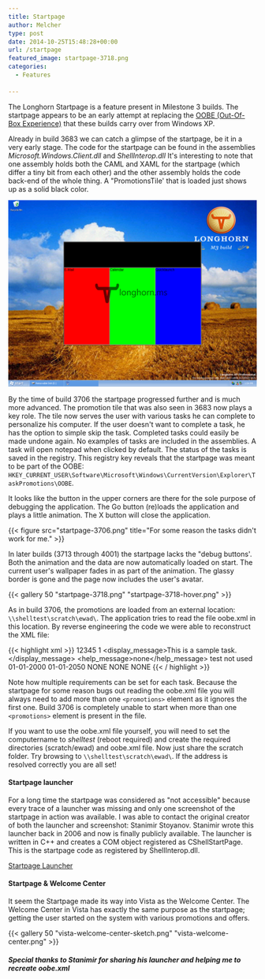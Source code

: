 ```yaml
---
title: Startpage
author: Melcher
type: post
date: 2014-10-25T15:48:28+00:00
url: /startpage
featured_image: startpage-3718.png
categories:
  - Features

---
```

The Longhorn Startpage is a feature present in Milestone 3 builds. The startpage appears to be an early attempt at replacing the [OOBE (Out-Of-Box Experience)](/oobe) that these builds carry over from Windows XP.

Already in build 3683 we can catch a glimpse of the startpage, be it in a very early stage. The code for the startpage can be found in the assemblies _Microsoft.Windows.Client.dll_ and _ShellInterop.dll_ It's interesting to note that one assembly holds both the CAML and XAML for the startpage (which differ a tiny bit from each other) and the other assembly holds the code back-end of the whole thing. A "PromotionsTile' that is loaded just shows up as a solid black color.

![Early startpage in 3683](early-startpage-in-3683.png)

By the time of build 3706 the startpage progressed further and is much more advanced. The promotion tile that was also seen in 3683 now plays a key role. The tile now serves the user with various tasks he can complete to personalize his computer. If the user doesn't want to complete a task, he has the option to simple skip the task. Completed tasks could easily be made undone again. No examples of tasks are included in the assemblies. A task will open notepad when clicked by default. The status of the tasks is saved in the registry. This registry key reveals that the startpage was meant to be part of the OOBE: `HKEY_CURRENT_USER\Software\Microsoft\Windows\CurrentVersion\Explorer\TaskPromotions\OOBE`.

It looks like the button in the upper corners are there for the sole purpose of debugging the application. The Go button (re)loads the application and plays a little animation. The X button will close the application.

{{< figure src="startpage-3706.png" title="For some reason the tasks didn't work for me." >}}

In later builds (3713 through 4001) the startpage lacks the "debug buttons'. Both the animation and the data are now automatically loaded on start. The current user's wallpaper fades in as part of the animation. The glassy border is gone and the page now includes the user's avatar.

{{< gallery 50 "startpage-3718.png" "startpage-3718-hover.png" >}}

As in build 3706, the promotions are loaded from an external location: `\\shelltest\scratch\ewad\`. The application tries to read the file oobe.xml in this location. By reverse engineering the code we were able to reconstruct the XML file:

{{< highlight xml >}}
<root>
	<promotion>
		<UID>12345</UID>
		<priority>1</priority>
		<display_message>This is a sample task.</display_message>
		<help_message>none</help_message>
		<category>test</category>
		<displayed>not used</displayed>
		<created>01-01-2000</created>
		<expires>01-01-2050</expires>
		<requirements>
			<applications>NONE</applications>
			<hardware>NONE</hardware>
			<network>NONE</network>
		</requirements>
	</promotion>
</root>
{{< / highlight >}}

Note how multiple requirements can be set for each task. Because the startpage for some reason bugs out reading the oobe.xml file you will always need to add more than one `<promotions>` element as it ignores the first one. Build 3706 is completely unable to start when more than one `<promotions>` element is present in the file.

If you want to use the oobe.xml file yourself, you will need to set the computername to _shelltest_ (reboot required) and create the required directories (scratch/ewad) and oobe.xml file. Now just share the scratch folder. Try browsing to `\\shelltest\scratch\ewad\`. If the address is resolved correctly you are all set!

#### Startpage launcher

For a long time the startpage was considered as "not accessible" because every trace of a launcher was missing and only one screenshot of the startpage in action was available. I was able to contact the original creator of both the launcher and screenshot: Stanimir Stoyanov. Stanimir wrote this launcher back in 2006 and now is finally publicly available. The launcher is written in C++ and creates a COM object registered as CShellStartPage. This is the startpage code as registered by ShellInterop.dll.

[Startpage Launcher](/download/startpage-launcher.zip)

#### Startpage & Welcome Center

It seem the Startpage made its way into Vista as the Welcome Center. The Welcome Center in Vista has exactly the same purpose as the startpage; getting the user started on the system with various promotions and offers.

{{< gallery 50 "vista-welcome-center-sketch.png" "vista-welcome-center.png" >}}

##### Special thanks to Stanimir for sharing his launcher and helping me to recreate oobe.xml